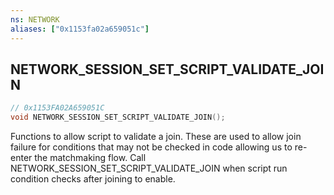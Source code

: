 ```yaml
---
ns: NETWORK
aliases: ["0x1153fa02a659051c"]
---
```

## NETWORK_SESSION_SET_SCRIPT_VALIDATE_JOIN

```c
// 0x1153FA02A659051C
void NETWORK_SESSION_SET_SCRIPT_VALIDATE_JOIN();
```

Functions to allow script to validate a join. These are used to allow join failure for conditions that may not be checked in code allowing us to re-enter the matchmaking flow. Call NETWORK_SESSION_SET_SCRIPT_VALIDATE_JOIN when script run condition checks after joining to enable.

